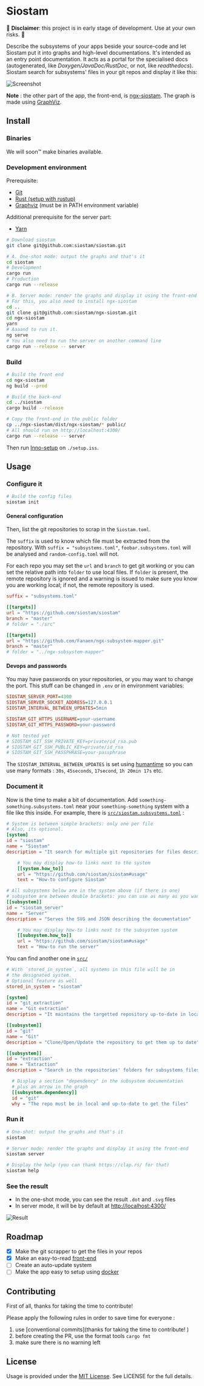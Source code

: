# Siostam

🚧 **Disclaimer**: this project is in early stage of development. Use at your own risks. 🚧

Describe the subsystems of your apps beside your source-code and let Siostam put it into graphs and high-level documentations. It's intended as an entry point documentation. It acts as a portal for the specialised docs (autogenerated, like *Doxygen/JavaDoc/RustDoc*, or not, like *readthedocs*). Siostam search for subsystems' files in your git repos and display it like this:

![Screenshot](./img/screenshot01.png)

**Note** : the other part of the app, the front-end, is [ngx-siostam](https://github.com/siostam/ngx-siostam). The graph is made using [GraphViz](https://graphviz.gitlab.io/).


## Install

### Binaries

We will soon™ make binaries available.

### Development environment

Prerequisite:

* [Git](https://git-scm.com/) 
* [Rust (setup with rustup)](https://rustup.rs/) 
* [Graphviz](https://graphviz.gitlab.io/) (must be in PATH environment variable)

Additional prerequisite for the server part:

* [Yarn](https://yarnpkg.com/lang/en/)

```bash
# Download siostam
git clone git@github.com:siostam/siostam.git

# A. One-shot mode: output the graphs and that's it
cd siostam
# Development
cargo run
# Production
cargo run --release

# B. Server mode: render the graphs and display it using the front-end
# For this, you also need to install ngx-siostam
cd ..
git clone git@github.com:siostam/ngx-siostam.git
cd ngx-siostam
yarn
# Aaaand to run it.
ng serve
# You also need to run the server on another command line
cargo run --release -- server
```

### Build

 ````bash
# Build the front end
cd ngx-siostam
ng build --prod

# Build the back-end
cd ../siostam
cargo build --release

# Copy the front-end in the public folder
cp ../ngx-siostam/dist/ngx-siostam/* public/
# All should run on http://localhost:4300/
cargo run --release -- server
 ````

Then run [Inno-setup](https://www.jrsoftware.org/isinfo.php) on `./setup.iss`.

## Usage

### Configure it

````bash
# Build the config files
siostam init
````

#### General configuration

Then, list the git repositories to scrap in the `Siostam.toml`. 

The `suffix` is used to know which file must be extracted from the repository. With `suffix = "subsystems.toml"`, `foobar.subsystems.toml` will be analysed and `random-config.toml` will not.

For each repo you may set the `url` and `branch` to get git working or you can set the relative path into `folder` to use local files. If `folder` is present, the remote repository is ignored and a warning is issued to make sure you know you are working local; if not, the remote repository is used.

````toml
suffix = "subsystems.toml"

[[targets]]
url = "https://github.com/siostam/siostam"
branch = "master"
# folder = "./src"

[[targets]]
url = "https://github.com/Fanaen/ngx-subsystem-mapper.git"
branch = "master"
# folder = "../ngx-subsystem-mapper"
````

#### Devops and passwords

You may have passwords on your repositories, or you may want to change the port. This stuff can be changed in `.env` or in environment variables:

````ini
SIOSTAM_SERVER_PORT=4300
SIOSTAM_SERVER_SOCKET_ADDRESS=127.0.0.1
SIOSTAM_INTERVAL_BETWEEN_UPDATES=5min

SIOSTAM_GIT_HTTPS_USERNAME=your-username
SIOSTAM_GIT_HTTPS_PASSWORD=your-password

# Not tested yet
# SIOSTAM_GIT_SSH_PRIVATE_KEY=private/id_rsa.pub
# SIOSTAM_GIT_SSH_PUBLIC_KEY=private/id_rsa
# SIOSTAM_GIT_SSH_PASSPHRASE=your-passphrase
````

The `SIOSTAM_INTERVAL_BETWEEN_UPDATES` is set using [humantime](https://docs.rs/humantime/2.0.0/humantime/fn.parse_duration.html) so you can use many formats : `30s`, `45seconds`, `17second`, `1h 20min 17s` etc.  

### Document it

Now is the time to make a bit of documentation. Add `something-something.subsystems.toml` near your `something-something` system with a file like this inside. For example, there is [`src/siostam.subsystems.toml`](https://github.com/siostam/siostam/blob/master/src/siostam.subsystems.toml) :

````toml
# System is between simple brackets: only one per file
# Also, its optional.
[system]
id = "siostam"
name = "Siostam"
description = "It search for multiple git repositories for files describing subsystems, then create a map with GraphViz"

    # You may display how-to links next to the system
    [[system.how_to]]
    url = "https://github.com/siostam/siostam#usage"
    text = "How-to configure Siostam"

# All subsystems below are in the system above (if there is one)
# subsystem are between double brackets: you can use as many as you want
[[subsystem]]
id = "siostam_server"
name = "Server"
description = "Serves the SVG and JSON describing the documentation"

    # You may display how-to links next to the subsystem system
    [[subsystem.how_to]]
    url = "https://github.com/siostam/siostam#usage"
    text = "How-to run the server"
````

You can find another one in [`src/`]()

```toml
# With `stored_in_system`, all systems in this file will be in 
# the designated system.
# Optional feature as well
stored_in_system = "siostam"

[system]
id = "git_extraction"
name = "Git extraction"
description = "It maintains the targetted repository up-to-date in local and search for subsystem files."

[[subsystem]]
id = "git"
name = "Git"
description = "Clone/Open/Update the repository to get them up to date"

[[subsystem]]
id = "extraction"
name = "Extraction"
description = "Search in the repositories' folders for subsystems files"

  # Display a section "dependency" in the subsystem documentation 
  # plus an arrow in the graph
  [[subsystem.dependency]]
  id = "git"
  why = "The repo must be in local and up-to-date to get the files"
```

### Run it

```bash
# One-shot: output the graphs and that's it
siostam

# Server mode: render the graphs and display it using the front-end
siostam server

# Display the help (you can thank https://clap.rs/ for that)
siostam help
```

### See the result

- In the one-shot mode, you can see the result `.dot` and `.svg` files
- In server mode, it will be by default at [http://localhost:4300/](http://localhost:4300/)

![Result](R:\Sources\Siostam\siostam\img\screenshot02.png)

## Roadmap

- [x] Make the git scrapper to get the files in your repos
- [x] Make an easy-to-read [front-end](https://github.com/siostam/ngx-siostam)
- [ ] Create an auto-update system
- [ ] Make the app easy to setup using [docker](https://www.docker.com/)

## Contributing

First of all, thanks for taking the time to contribute! 

Please apply the following rules in order to save time for everyone :

1. use [conventional commits](thanks for taking the time to contribute! )
2. before creating the PR, use the format tools `cargo fmt`
3. make sure there is no warning left

## License

Usage is provided under the [MIT License](http://http//opensource.org/licenses/mit-license.php). See LICENSE for the full details.
